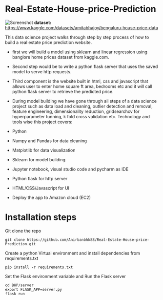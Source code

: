# Real-Estate-House-price-Prediction
![Screenshot](https://user-images.githubusercontent.com/2795092/211560402-4dd6fc96-c22c-4f63-aa2e-7214ebf9cf81.JPG)
**dataset:** https://www.kaggle.com/datasets/amitabhajoy/bengaluru-house-price-data

This data science project walks through step by step process of how to build a real estate price prediction website. 
* first we will build a model using sklearn and linear regression using banglore home prices dataset from kaggle.com.
* Second step would be to write a python flask server that uses the saved model to serve http requests.
* Third component is the website built in html, css and javascript that allows user to enter home square ft area, bedrooms etc and it will call python flask server to retrieve the predicted price.
* During model building we have gone through all steps of a data science project such as data load and cleaning, outlier detection and removal, feature engineering, dimensionality reduction, gridsearchcv for hyperparameter tunning, k fold cross validation etc. Technology and tools wise this project covers:

* Python
* Numpy and Pandas for data cleaning
* Matplotlib for data visualization
* Sklearn for model building
* Jupyter notebook, visual studio code and pycharm as IDE
* Python flask for http server
* HTML/CSS/Javascript for UI
* Deploy the app to Amazon cloud (EC2)

# Installation steps
Git clone the repo
```
git clone https://github.com/Anirbanbhk88/Real-Estate-House-price-Prediction.git
```

Create a python Virtual environment and install dependencies from requirements.txt
```
pip install -r requirements.txt
```

Set the Flask environment variable and Run the Flask server
```
cd BHP/server
export FLASK_APP=server.py
flask run
```
